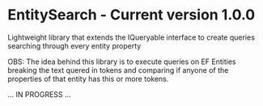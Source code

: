 # EntitySearch - Current version 1.0.0
Lightweight library that extends the IQueryable<T> interface to create queries searching through every entity property

OBS: The idea behind this library is to execute queries on EF Entities breaking the text quered in tokens and comparing if anyone of the properties of that entity has this or more tokens.

... IN PROGRESS ...
